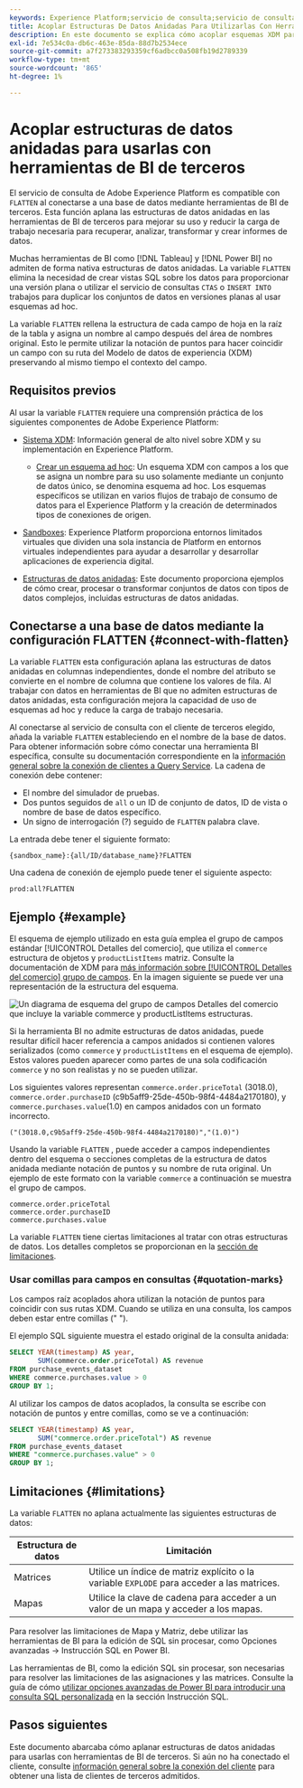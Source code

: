 ```yaml
---
keywords: Experience Platform;servicio de consulta;servicio de consulta;estructuras de datos anidadas;datos anidados;acoplar;datos anidados acoplados;
title: Acoplar Estructuras De Datos Anidadas Para Utilizarlas Con Herramientas De BI
description: En este documento se explica cómo acoplar esquemas XDM para todas las tablas y vistas durante una sesión al utilizar herramientas BI de terceros con servicio de consulta.
exl-id: 7e534c0a-db6c-463e-85da-88d7b2534ece
source-git-commit: a7f273383293359cf6adbcc0a508fb19d2789339
workflow-type: tm+mt
source-wordcount: '865'
ht-degree: 1%

---
```


# Acoplar estructuras de datos anidadas para usarlas con herramientas de BI de terceros

El servicio de consulta de Adobe Experience Platform es compatible con `FLATTEN` al conectarse a una base de datos mediante herramientas de BI de terceros. Esta función aplana las estructuras de datos anidadas en las herramientas de BI de terceros para mejorar su uso y reducir la carga de trabajo necesaria para recuperar, analizar, transformar y crear informes de datos.

Muchas herramientas de BI como [!DNL Tableau] y [!DNL Power BI] no admiten de forma nativa estructuras de datos anidadas. La variable `FLATTEN` elimina la necesidad de crear vistas SQL sobre los datos para proporcionar una versión plana o utilizar el servicio de consultas `CTAS` o `INSERT INTO` trabajos para duplicar los conjuntos de datos en versiones planas al usar esquemas ad hoc.

La variable `FLATTEN` rellena la estructura de cada campo de hoja en la raíz de la tabla y asigna un nombre al campo después del área de nombres original. Esto le permite utilizar la notación de puntos para hacer coincidir un campo con su ruta del Modelo de datos de experiencia (XDM) preservando al mismo tiempo el contexto del campo.

## Requisitos previos

Al usar la variable `FLATTEN` requiere una comprensión práctica de los siguientes componentes de Adobe Experience Platform:

* [Sistema XDM](../../xdm/home.md): Información general de alto nivel sobre XDM y su implementación en Experience Platform.

   * [Crear un esquema ad hoc](../../xdm/tutorials/ad-hoc.md): Un esquema XDM con campos a los que se asigna un nombre para su uso solamente mediante un conjunto de datos único, se denomina esquema ad hoc. Los esquemas específicos se utilizan en varios flujos de trabajo de consumo de datos para el Experience Platform y la creación de determinados tipos de conexiones de origen.

* [Sandboxes](../../sandboxes/home.md): Experience Platform proporciona entornos limitados virtuales que dividen una sola instancia de Platform en entornos virtuales independientes para ayudar a desarrollar y desarrollar aplicaciones de experiencia digital.

* [Estructuras de datos anidadas](./nested-data-structures.md): Este documento proporciona ejemplos de cómo crear, procesar o transformar conjuntos de datos con tipos de datos complejos, incluidas estructuras de datos anidadas.

## Conectarse a una base de datos mediante la configuración FLATTEN {#connect-with-flatten}

La variable `FLATTEN` esta configuración aplana las estructuras de datos anidadas en columnas independientes, donde el nombre del atributo se convierte en el nombre de columna que contiene los valores de fila. Al trabajar con datos en herramientas de BI que no admiten estructuras de datos anidadas, esta configuración mejora la capacidad de uso de esquemas ad hoc y reduce la carga de trabajo necesaria.

Al conectarse al servicio de consulta con el cliente de terceros elegido, añada la variable `FLATTEN` estableciendo en el nombre de la base de datos. Para obtener información sobre cómo conectar una herramienta BI específica, consulte su documentación correspondiente en la [información general sobre la conexión de clientes a Query Service](../clients/overview.md). La cadena de conexión debe contener:

* El nombre del simulador de pruebas.
* Dos puntos seguidos de `all` o un ID de conjunto de datos, ID de vista o nombre de base de datos específico.
* Un signo de interrogación (?) seguido de `FLATTEN` palabra clave.

La entrada debe tener el siguiente formato:

```terminal
{sandbox_name}:{all/ID/database_name}?FLATTEN
```

Una cadena de conexión de ejemplo puede tener el siguiente aspecto:

```terminal
prod:all?FLATTEN
```

## Ejemplo {#example}

El esquema de ejemplo utilizado en esta guía emplea el grupo de campos estándar [!UICONTROL Detalles del comercio], que utiliza el `commerce` estructura de objetos y `productListItems` matriz. Consulte la documentación de XDM para [más información sobre [!UICONTROL Detalles del comercio] grupo de campos](../../xdm/field-groups/event/commerce-details.md). En la imagen siguiente se puede ver una representación de la estructura del esquema.

![Un diagrama de esquema del grupo de campos Detalles del comercio que incluye la variable `commerce` y `productListItems` estructuras.](../images/best-practices/flatten-nested-data/commerce-details.png)

Si la herramienta BI no admite estructuras de datos anidadas, puede resultar difícil hacer referencia a campos anidados si contienen valores serializados (como `commerce` y `productListItems` en el esquema de ejemplo). Estos valores pueden aparecer como partes de una sola codificación `commerce` y no son realistas y no se pueden utilizar.

Los siguientes valores representan `commerce.order.priceTotal` (3018.0), `commerce.order.purchaseID` (c9b5aff9-25de-450b-98f4-4484a2170180), y `commerce.purchases.value`(1.0) en campos anidados con un formato incorrecto.

```terminal
("(3018.0,c9b5aff9-25de-450b-98f4-4484a2170180)","(1.0)")
```

Usando la variable `FLATTEN` , puede acceder a campos independientes dentro del esquema o secciones completas de la estructura de datos anidada mediante notación de puntos y su nombre de ruta original. Un ejemplo de este formato con la variable `commerce` a continuación se muestra el grupo de campos.

```terminal
commerce.order.priceTotal
commerce.order.purchaseID
commerce.purchases.value
```

La variable `FLATTEN` tiene ciertas limitaciones al tratar con otras estructuras de datos. Los detalles completos se proporcionan en la [sección de limitaciones](#limitations).

### Usar comillas para campos en consultas {#quotation-marks}

Los campos raíz acoplados ahora utilizan la notación de puntos para coincidir con sus rutas XDM. Cuando se utiliza en una consulta, los campos deben estar entre comillas (&quot; &quot;).

El ejemplo SQL siguiente muestra el estado original de la consulta anidada:

```sql
SELECT YEAR(timestamp) AS year,
       SUM(commerce.order.priceTotal) AS revenue
FROM purchase_events_dataset
WHERE commerce.purchases.value > 0
GROUP BY 1;
```

Al utilizar los campos de datos acoplados, la consulta se escribe con notación de puntos y entre comillas, como se ve a continuación:

```sql
SELECT YEAR(timestamp) AS year,
       SUM("commerce.order.priceTotal") AS revenue
FROM purchase_events_dataset
WHERE "commerce.purchases.value" > 0
GROUP BY 1;
```

## Limitaciones {#limitations}

La variable `FLATTEN` no aplana actualmente las siguientes estructuras de datos:

| Estructura de datos | Limitación |
|---|---|
| Matrices | Utilice un índice de matriz explícito o la variable `EXPLODE` para acceder a las matrices. |
| Mapas | Utilice la clave de cadena para acceder a un valor de un mapa y acceder a los mapas. |

Para resolver las limitaciones de Mapa y Matriz, debe utilizar las herramientas de BI para la edición de SQL sin procesar, como Opciones avanzadas -> Instrucción SQL en Power BI.

Las herramientas de BI, como la edición SQL sin procesar, son necesarias para resolver las limitaciones de las asignaciones y las matrices. Consulte la guía de cómo [utilizar opciones avanzadas de Power BI para introducir una consulta SQL personalizada](https://experienceleague.adobe.com/docs/experience-platform/query/clients/power-bi.html#import-tables-using-custom-sql) en la sección Instrucción SQL.

## Pasos siguientes

Este documento abarcaba cómo aplanar estructuras de datos anidadas para usarlas con herramientas de BI de terceros. Si aún no ha conectado el cliente, consulte [información general sobre la conexión del cliente](../clients/overview.md) para obtener una lista de clientes de terceros admitidos.
